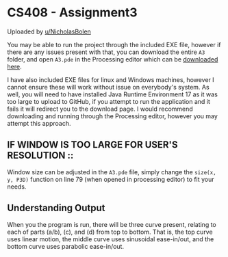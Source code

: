 # CS408 - Assignment3

Uploaded by [u/NicholasBolen](https://github.com/NicholasBolen/)

You may be able to run the project through the included EXE file, however if there are any issues present with that, you can download the entire `A3` folder, and open `A3.pde` in the Processing editor which can be [downloaded here](https://processing.org/download).

I have also included EXE files for linux and Windows machines, however I cannot ensure these will work without issue on everybody's system. As well, you will need to have installed Java Runtime Environment 17 as it was too large to upload to GitHub, if you attempt to run the application and it fails it will redirect you to the download page.
I would recommend downloading and running through the Processing editor, however you may attempt this approach.

## IF WINDOW IS TOO LARGE FOR USER'S RESOLUTION ::

Window size can be adjusted in the `A3.pde` file, simply change the `size(x, y, P3D)` function on line 79 (when opened in processing editor) to fit your needs.

## Understanding Output

When you the program is run, there will be three curve present, relating to each of parts (a/b), (c), and (d) from top to bottom. That is, the top curve uses linear motion, the middle curve uses sinusoidal ease-in/out, and the bottom curve uses parabolic ease-in/out.
